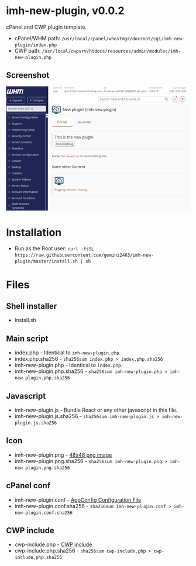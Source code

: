 # imh-new-plugin, v0.0.2

cPanel and CWP plugin template.

- cPanel/WHM path: `/usr/local/cpanel/whostmgr/docroot/cgi/imh-new-plugin/index.php`
- CWP path: `/usr/local/cwpsrv/htdocs/resources/admin/modules/imh-new-plugin.php`

## Screenshot

![Screenshot](whm-plugin.png)

# Installation

- Run as the Root user: `curl -fsSL https://raw.githubusercontent.com/gemini2463/imh-new-plugin/master/install.sh | sh`

# Files

## Shell installer

- install.sh

## Main script

- index.php - Identical to `imh-new-plugin.php`.
- index.php.sha256 - `sha256sum index.php > index.php.sha256`
- imh-new-plugin.php - Identical to `index.php`.
- imh-new-plugin.php.sha256 - `sha256sum imh-new-plugin.php > imh-new-plugin.php.sha256`

## Javascript

- imh-new-plugin.js - Bundle React or any other javascript in this file.
- imh-new-plugin.js.sha256 - `sha256sum imh-new-plugin.js > imh-new-plugin.js.sha256`

## Icon

- imh-new-plugin.png - [48x48 png image](https://api.docs.cpanel.net/guides/guide-to-whm-plugins/guide-to-whm-plugins-plugin-files/#icons)
- imh-new-plugin.png.sha256 - `sha256sum imh-new-plugin.png > imh-new-plugin.png.sha256`

## cPanel conf
- imh-new-plugin.conf - [AppConfig Configuration File](https://api.docs.cpanel.net/guides/guide-to-whm-plugins/guide-to-whm-plugins-appconfig-configuration-file)
- imh-new-plugin.conf.sha256 - `sha256sum imh-new-plugin.conf > imh-new-plugin.conf.sha256`

## CWP include

- cwp-include.php - [CWP include](https://wiki.centos-webpanel.com/how-to-build-a-cwp-module)
- cwp-include.php.sha256 - `sha256sum cwp-include.php > cwp-include.php.sha256`

